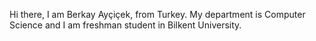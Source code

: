 Hi there, I am Berkay Ayçiçek, from Turkey.
My department is Computer Science and I am freshman student in Bilkent University.
